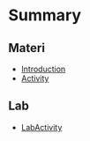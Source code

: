 # Summary

## Materi

* [Introduction](readme.md)
* [Activity](/activity.md)

## Lab

* [LabActivity](lab/labactivity.md)

